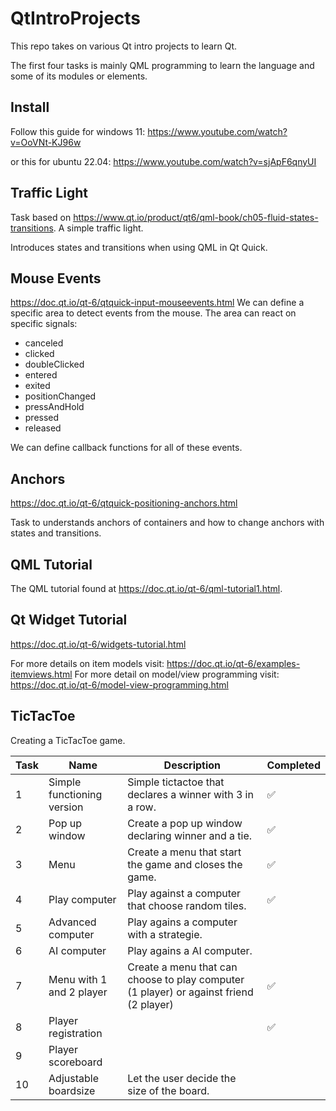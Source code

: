 # QtIntroProjects
This repo takes on various Qt intro projects to learn Qt. 

The first four tasks is mainly QML programming to learn the language and some of its modules or elements. 

## Install
Follow this guide for windows 11:
https://www.youtube.com/watch?v=OoVNt-KJ96w

or this for ubuntu 22.04:
https://www.youtube.com/watch?v=sjApF6qnyUI

## Traffic Light
Task based on https://www.qt.io/product/qt6/qml-book/ch05-fluid-states-transitions. A simple traffic light.  

Introduces states and transitions when using QML in Qt Quick. 

## Mouse Events
https://doc.qt.io/qt-6/qtquick-input-mouseevents.html
We can define a specific area to detect events from the mouse. The area can react on specific signals:
- canceled
- clicked
- doubleClicked
- entered
- exited
- positionChanged
- pressAndHold
- pressed
- released
    
We can define callback functions for all of these events. 


## Anchors
https://doc.qt.io/qt-6/qtquick-positioning-anchors.html

Task to understands anchors of containers and how to change anchors with states and transitions. 


##  QML Tutorial
The QML tutorial found at https://doc.qt.io/qt-6/qml-tutorial1.html. 


## Qt Widget Tutorial
https://doc.qt.io/qt-6/widgets-tutorial.html

For more details on item models visit: https://doc.qt.io/qt-6/examples-itemviews.html
For more detail on model/view programming visit: https://doc.qt.io/qt-6/model-view-programming.html



## TicTacToe
Creating a TicTacToe game. 

| Task  | Name | Description | Completed |
| ------------- |  ------------- | ------------- | ------------- |
| 1 | Simple functioning version | Simple tictactoe that declares a winner with 3 in a row.  | ✅ |
| 2 | Pop up window| Create a pop up window declaring winner and a tie.| ✅ |
| 3   | Menu| Create a menu that start the game and closes the game.  | ✅ |
| 4   | Play computer | Play against a computer that choose random tiles. | ✅ |
| 5 | Advanced computer | Play agains a computer with a strategie. | | 
| 6 | AI computer | Play agains a AI computer. | | 
| 7   | Menu with 1 and 2 player | Create a menu that can choose to play computer (1 player) or against friend (2 player) | ✅ |
| 8 | Player registration | | ✅  |
| 9 | Player scoreboard | |  |
| 10 | Adjustable boardsize | Let the user decide the size of the board. |  |



